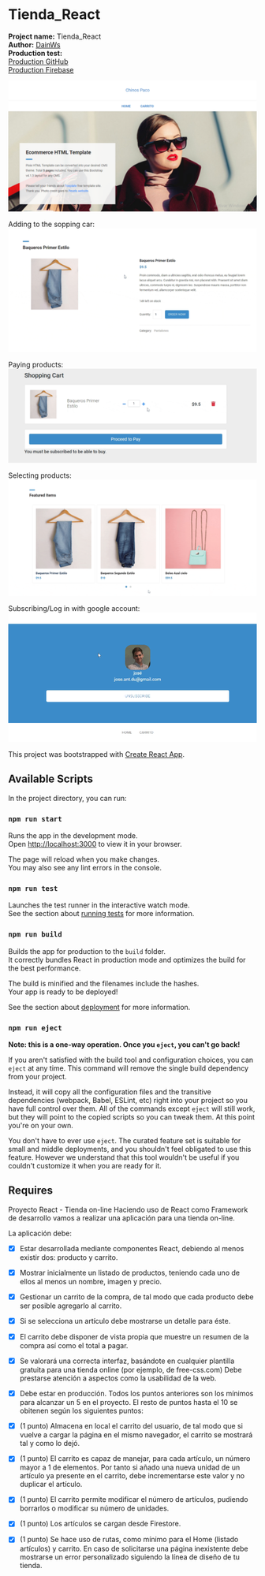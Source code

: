 # Tienda_React
**Project name:** Tienda_React<br/>
**Author:** [DainWs](https://github.com/DainWs)<br/>
**Production test:** <br/>
[Production GitHub](https://dainws.github.io/2DAW_Tienda_React/)<br/>
[Production Firebase](https://chinospaco-tienda-react.web.app/)<br/>

![Show Image](docs/banner.png)

Adding to the sopping car:
![Show Image](docs/adding.gif)

Paying products:
![Show Image](docs/buying.gif)

Selecting products:
![Show Image](docs/select.gif)

Subscribing/Log in with google account:
![Show Image](docs/subscribe.gif)

This project was bootstrapped with [Create React App](https://github.com/facebook/create-react-app).

## Available Scripts

In the project directory, you can run:

### `npm run start`

Runs the app in the development mode.\
Open [http://localhost:3000](http://localhost:3000) to view it in your browser.

The page will reload when you make changes.\
You may also see any lint errors in the console.

### `npm run test`

Launches the test runner in the interactive watch mode.\
See the section about [running tests](https://facebook.github.io/create-react-app/docs/running-tests) for more information.

### `npm run build`

Builds the app for production to the `build` folder.\
It correctly bundles React in production mode and optimizes the build for the best performance.

The build is minified and the filenames include the hashes.\
Your app is ready to be deployed!

See the section about [deployment](https://facebook.github.io/create-react-app/docs/deployment) for more information.

### `npm run eject`

**Note: this is a one-way operation. Once you `eject`, you can't go back!**

If you aren't satisfied with the build tool and configuration choices, you can `eject` at any time. This command will remove the single build dependency from your project.

Instead, it will copy all the configuration files and the transitive dependencies (webpack, Babel, ESLint, etc) right into your project so you have full control over them. All of the commands except `eject` will still work, but they will point to the copied scripts so you can tweak them. At this point you're on your own.

You don't have to ever use `eject`. The curated feature set is suitable for small and middle deployments, and you shouldn't feel obligated to use this feature. However we understand that this tool wouldn't be useful if you couldn't customize it when you are ready for it.

## Requires
Proyecto React - Tienda on-line
Haciendo uso de React como Framework de desarrollo vamos a realizar una aplicación para una tienda on-line.

La aplicación debe:

- [X] Estar desarrollada mediante componentes React, debiendo al menos existir dos: producto y carrito.
- [X] Mostrar inicialmente un listado de productos, teniendo cada uno de ellos al menos un nombre, imagen y precio.
- [X] Gestionar un carrito de la compra, de tal modo que cada producto debe ser posible agregarlo al carrito. 
- [X] Si se selecciona un artículo debe mostrarse un detalle para éste.
- [X] El carrito debe disponer de vista propia que muestre un resumen de la compra así como el total a pagar.
- [X] Se valorará una correcta interfaz, basándote en cualquier plantilla gratuita para una tienda online (por ejemplo, de free-css.com) Debe prestarse atención a aspectos como la usabilidad de la web.
- [X] Debe estar en producción.
Todos los puntos anteriores son los mínimos para alcanzar un 5 en el proyecto. El resto de puntos hasta el 10 se obitenen según los siguientes puntos:

- [X] (1 punto) Almacena en local el carrito del usuario, de tal modo que si vuelve a cargar la página en el mismo navegador, el carrito se mostrará tal y como lo dejó.
- [X] (1 punto) El carrito es capaz de manejar, para cada artículo, un número mayor a 1 de elementos. Por tanto si añado una nueva unidad de un artículo ya presente en el carrito, debe incrementarse este valor y no duplicar el artículo.
- [X] (1 punto) El carrito permite modificar el número de artículos, pudiendo borrarlos o modificar su número de unidades.
- [X] (1 punto) Los artículos se cargan desde Firestore.
- [X] (1 punto) Se hace uso de rutas, como mínimo para el Home (listado artículos) y carrito. En caso de solicitarse una página inexistente debe mostrarse un error personalizado siguiendo la línea de diseño de tu tienda.
